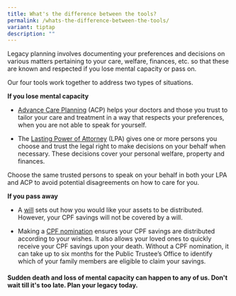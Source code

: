 ```yaml
---
title: What's the difference between the tools?
permalink: /whats-the-difference-between-the-tools/
variant: tiptap
description: ""
---
```

<p>Legacy planning involves documenting your preferences and decisions on
various matters pertaining to your care, welfare, finances, etc. so that
these are known and respected if you lose mental capacity or pass on.</p>
<p>Our four tools work together to address two types of situations.</p>
<p><strong>If you lose mental capacity</strong>
</p>
<ul data-tight="true" class="tight">
<li>
<p><a href="https://mylegacy.life.gov.sg/find-a-service/acp/" rel="noopener nofollow" target="_blank">Advance Care Planning</a> (ACP)
helps your doctors and those you trust to tailor your care and treatment
in a way that respects your preferences, when you are not able to speak
for yourself.</p>
</li>
<li>
<p>The <a href="https://mylegacy.life.gov.sg/find-a-service/lpa/" rel="noopener nofollow" target="_blank">Lasting Power of Attorney</a> (LPA)
gives one or more persons you choose and trust the legal right to make
decisions on your behalf when necessary. These decisions cover your personal
welfare, property and finances.</p>
</li>
</ul>
<p>Choose the same trusted persons to speak on your behalf in both your LPA
and ACP to avoid potential disagreements on how to care for you.</p>
<p><strong>If you pass away</strong>
</p>
<ul data-tight="true" class="tight">
<li>
<p>A <a href="https://mylegacy.life.gov.sg/end-of-life-planning/write-a-will/" rel="noopener nofollow" target="_blank">will</a> sets
out how you would like your assets to be distributed. However, your CPF
savings will not be covered by a will.</p>
</li>
<li>
<p>Making a <a href="https://www.cpf.gov.sg/member/account-services/providing-for-your-loved-ones/making-a-cpf-nomination" rel="noopener nofollow" target="_blank">CPF nomination</a> ensures
your CPF savings are distributed according to your wishes. It also allows
your loved ones to quickly receive your CPF savings upon your death. Without
a CPF nomination, it can take up to six months for the Public Trustee’s
Office to identify which of your family members are eligible to claim your
savings.</p>
</li>
</ul>
<h4>Sudden death and loss of mental capacity can happen to any of us. Don't wait till it's too late. Plan your legacy today.</h4>
<p></p>